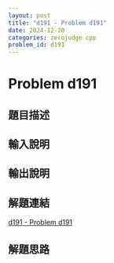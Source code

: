 ```yaml
---
layout: post
title: "d191 - Problem d191"
date: 2024-12-20
categories: zerojudge cpp
problem_id: d191
---
```


# Problem d191

## 題目描述



## 輸入說明



## 輸出說明



## 解題連結

[d191 - Problem d191](https://zerojudge.tw/ShowProblem?problemid=d191)

## 解題思路

